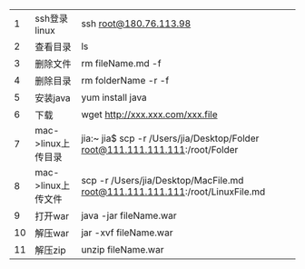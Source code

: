 |  |  |  |
| --- | --- | --- |
| 1 | ssh登录linux | ssh root@180.76.113.98 |
| 2 | 查看目录 | ls |
| 3 | 删除文件 | rm fileName.md -f |
| 4 | 删除目录 | rm folderName -r -f |
| 5 | 安装java | yum install java |
| 6 | 下载 | wget http://xxx.xxx.com/xxx.file |
| 7 | mac->linux上传目录 | jia:~ jia$ scp -r /Users/jia/Desktop/Folder root@111.111.111.111:/root/Folder |
| 8 | mac->linux上传文件 | scp -r /Users/jia/Desktop/MacFile.md root@111.111.111.111:/root/LinuxFile.md |
| 9 | 打开war | java -jar fileName.war |
| 10 | 解压war | jar -xvf fileName.war |
| 11 | 解压zip | unzip fileName.war |
